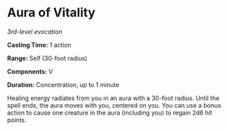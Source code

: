 <title>Aura of Vitality</title>

# Aura of Vitality

_3rd-level evocation_

**Casting Time:** 1 action

**Range:** Self (30-foot radius)

**Components:** V

**Duration:** Concentration, up to 1 minute

Healing energy radiates from you in an aura
with a 30-foot radius. Until the spell ends,
the aura moves with you, centered on you. You
can use a bonus action to cause one creature
in the aura (including you) to regain 2d6 hit
points.


